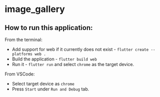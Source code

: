 # image_gallery

## How to run this application:

From the terminal:

- Add support for web if it currently does not exist - `flutter create --platforms web .`
- Build the application - `flutter build web`
- Run it - `flutter run` and select `chrome` as the target device.

From VSCode:

- Select target device as `chrome`
- Press `Start` under `Run and Debug` tab.
